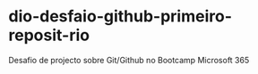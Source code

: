 # dio-desfaio-github-primeiro-reposit-rio
Desafio de projecto sobre Git/Github no Bootcamp Microsoft 365
